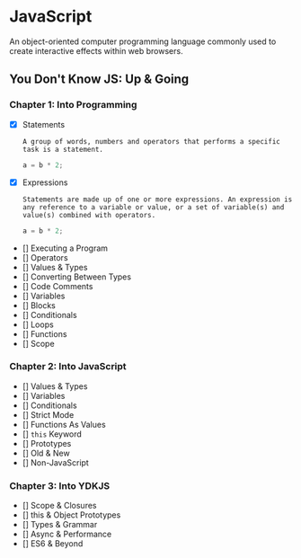 # JavaScript
An object-oriented computer programming language commonly used to create interactive effects within web browsers.


## You Don't Know JS: Up & Going
### Chapter 1: Into Programming
- [X] Statements
	
	`A group of words, numbers and operators that performs a specific task is a statement.`

	```js
	a = b * 2;
	```
- [X] Expressions
	
	`Statements are made up of one or more expressions. An expression is any reference to a variable or value, or a set of variable(s) and value(s) combined with operators.`

	```js
	a = b * 2;
	```

- [] Executing a Program
- [] Operators
- [] Values & Types
- [] Converting Between Types
- [] Code Comments
- [] Variables
- [] Blocks
- [] Conditionals
- [] Loops
- [] Functions
- [] Scope
### Chapter 2: Into JavaScript
- [] Values & Types
- [] Variables
- [] Conditionals
- [] Strict Mode
- [] Functions As Values
- [] `this` Keyword
- [] Prototypes
- [] Old & New
- [] Non-JavaScript
### Chapter 3: Into YDKJS
- [] Scope & Closures
- [] this & Object Prototypes
- [] Types & Grammar
- [] Async & Performance
- [] ES6 & Beyond
